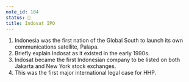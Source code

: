 ```yaml
---
note_id: 184
status: 📝
title: Indosat IPO
---
```


1. Indonesia was the first nation of the Global South to launch its own communications satellite, Palapa.
1. Briefly explain Indosat as it existed in the early 1990s.
1. Indosat became the first Indonesian company to be listed on both Jakarta and New York stock exchanges.
1. This was the first major international legal case for HHP.
